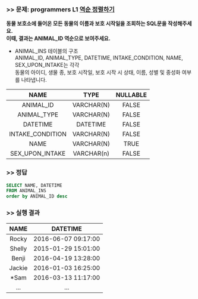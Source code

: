 ### >> 문제: programmers L1 [역순 정렬하기](https://programmers.co.kr/learn/courses/30/lessons/59035)
**동물 보호소에 들어온 모든 동물의 이름과 보호 시작일을 조회하는 SQL문을 작성해주세요.  
이때, 결과는 ANIMAL_ID 역순으로 보여주세요.**

* ANIMAL_INS 테이블의 구조  
ANIMAL_ID, ANIMAL_TYPE, DATETIME, INTAKE_CONDITION, NAME, SEX_UPON_INTAKE는 각각  
동물의 아이디, 생물 종, 보호 시작일, 보호 시작 시 상태, 이름, 성별 및 중성화 여부를 나타냅니다.  

|NAME|TYPE|NULLABLE|
|:---:|:---:|:---:|
|ANIMAL_ID|VARCHAR(N)|FALSE| 
|ANIMAL_TYPE|VARCHAR(N)|FALSE|
|DATETIME|DATETIME|FALSE|
|INTAKE_CONDITION|VARCHAR(N)|FALSE|
|NAME|VARCHAR(N)|TRUE|
|SEX_UPON_INTAKE|VARCHAR(n)|FALSE|

### >> 정답
```sql
SELECT NAME, DATETIME
FROM ANIMAL_INS
order by ANIMAL_ID desc
```
### >> 실행 결과
|NAME|DATETIME|
|:-:|:-:|
|Rocky|2016-06-07 09:17:00|
|Shelly|2015-01-29 15:01:00|
|Benji|2016-04-19 13:28:00|
|Jackie|2016-01-03 16:25:00|
|*Sam|2016-03-13 11:17:00|
|...|...|

